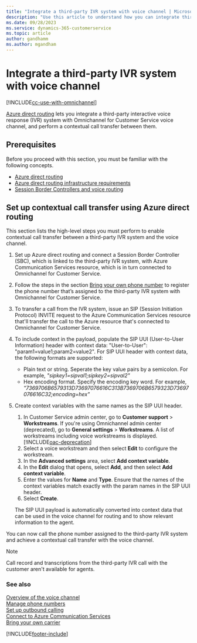 ```yaml
---
title: "Integrate a third-party IVR system with voice channel | MicrosoftDocs"
description: "Use this article to understand how you can integrate third-party IVR systems with Omnichannel for Customer Service voice channel and set up contextual call transfer via Azure direct routing."
ms.date: 09/28/2023
ms.service: dynamics-365-customerservice
ms.topic: article
author: gandhamm
ms.author: mgandham
---
```


# Integrate a third-party IVR system with voice channel

[!INCLUDE[cc-use-with-omnichannel](../../includes/cc-use-with-omnichannel.md)]

[Azure direct routing](/azure/communication-services/concepts/telephony-sms/telephony-concept#azure-direct-routing) lets you integrate a third-party interactive voice response (IVR) system with Omnichannel for Customer Service voice channel, and perform a contextual call transfer between them.

## Prerequisites

Before you proceed with this section, you must be familiar with the following concepts.
- [Azure direct routing](/azure/communication-services/concepts/telephony-sms/telephony-concept#azure-direct-routing)
- [Azure direct routing infrastructure requirements](/azure/communication-services/concepts/telephony-sms/direct-routing-infrastructure)
- [Session Border Controllers and voice routing](/azure/communication-services/concepts/telephony-sms/direct-routing-provisioning)

## Set up contextual call transfer using Azure direct routing

This section lists the high-level steps you must perform to enable contextual call transfer between a third-party IVR system and the voice channel.

1. Set up Azure direct routing and connect a Session Border Controller (SBC), which is linked to the third-party IVR system, with Azure Communication Services resource, which is in turn connected to Omnichannel for Customer Service.


2. Follow the steps in the section [Bring your own phone number](voice-channel-bring-your-own-number.md) to register the phone number that’s assigned to the third-party IVR system with Omnichannel for Customer Service.

3. To transfer a call from the IVR system, issue an SIP (Session Initiation Protocol) INVITE request to the Azure Communication Services resource that'll transfer the call to the Azure resource that's connected to Omnichannel for Customer Service.

4. To include context in the payload, populate the SIP UUI (User-to-User Information) header with context data: "User-to-User": "param1=value1;param2=value2". For SIP UUI header with context data, the following formats are supported:

      - Plain text or string. Seperate the key value pairs by a semicolon.
         For example, <i>"sipkey1=sipval1;sipkey2=sipval2"</i>
      - Hex encoding format. Specify the encoding key word. For example,
        <i> "7369706B6579313D73697076616C313B7369706B6579323D73697076616C32;encoding=hex"</i>
       
5. Create context variables with the same names as the SIP UUI header.

    1. In Customer Service admin center, go to **Customer support** > **Workstreams**. If you're using Omnichannel admin center (deprecated), go to **General settings** > **Workstreams**.
       A list of workstreams including voice workstreams is displayed.
        [!INCLUDE[oac-deprecation](../../includes/oac-deprecation.md)]
    2. Select a voice workstream and then select **Edit** to configure the workstream.
    3. In the **Advanced settings** area, select **Add context variable**.
    4. In the **Edit** dialog that opens, select **Add**, and then select **Add context variable**.
    5. Enter the values for **Name** and **Type**. Ensure that the names of the context variables match exactly with the param names in the SIP UUI header.
    6. Select **Create**.
    
    The SIP UUI payload is automatically converted into context data that can be used in the voice channel for routing and to show relevant information to the agent.

You can now call the phone number assigned to the third-party IVR system and achieve a contextual call transfer with the voice channel.

> [!NOTE]
> Call record and transcriptions from the third-party IVR call with the customer aren't available for agents.


### See also

[Overview of the voice channel](voice-channel.md)  
[Manage phone numbers](voice-channel-manage-phone-numbers.md)  
[Set up outbound calling](voice-channel-outbound-calling.md)  
[Connect to Azure Communication Services](voice-channel-acs-resource.md)  
[Bring your own carrier](voice-channel-bring-your-own-number.md)  

[!INCLUDE[footer-include](../../includes/footer-banner.md)]
